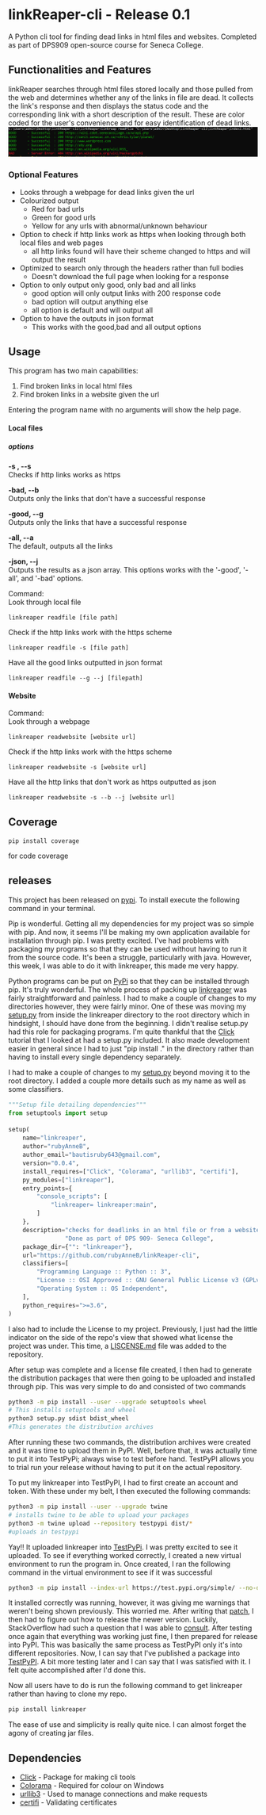 # linkReaper-cli - Release 0.1
A Python cli tool for finding dead links in html files and 
websites. Completed as part of DPS909 open-source course for
Seneca College.

## Functionalities and Features

linkReaper searches through html files stored locally and those pulled
from the web and determines whether any of the links in file are dead. It collects the link's response and then displays 
the status code and the corresponding link with a short description
of the result. These are color coded for the user's convenience and for easy identification of dead links.
   ![output](Assets/linkread-output.png)

### Optional Features

* Looks through a webpage for dead links given the url
* Colourized output
    * Red for bad urls
    * Green for good urls
    * Yellow for any urls with abnormal/unknown behaviour
* Option to check if http links work as https when looking through both local files and web pages
    * all http links found will have their scheme changed to https and will output the result
* Optimized to search only through the headers rather than full bodies
    * Doesn't download the full page when looking for a response
* Option to only output only good, only bad and all links
    * good option will only output links with 200 response code
    * bad option will output anything else
    * all option is default and will output all
* Option to have the outputs in json format
    * This works with the good,bad and all output options
 
## Usage

This program has two main capabilities:
1. Find broken links in local html files
2. Find broken links in a website given the url

Entering the program name with no arguments will show the help page.

#### Local files
##### options
**-s , --s**  
Checks if http links works as https 

**-bad, --b**  
Outputs only the links that don't have a successful response

**-good, --g**  
Outputs only the links that have a successful response

**-all, --a**  
The default, outputs all the links

**-json, --j**  
Outputs the results as a json array. This options works with the '-good', '-all', and '-bad' options.


Command:  
Look through local file

    linkreaper readfile [file path]

Check if the http links work with the https scheme

    linkreaper readfile -s [file path]
    
Have all the good links outputted in json format

    linkreaper readfile --g --j [filepath]   
#### Website
Command:  
Look through a webpage

    linkreaper readwebsite [website url]

Check if the http links work with the https scheme

    linkreaper readwebsite -s [website url]
    
Have all the http links that don't work as https outputted as json
    
    linkreaper readwebsite -s --b --j [website url]    

## Coverage

    pip install coverage

for code coverage

## releases
This project has been released on [pypi](https://pypi.org/project/linkreaper/).
To install execute the following command in your terminal.

   Pip is wonderful. Getting all my dependencies for my project was so simple with pip.  And now, it seems I'll be making my own application available for installation through pip. I was pretty excited. I've had problems with packaging my programs so that they can be used without having to run it from the source code. It's been a struggle, particularly with java. However, this week, I was able to do it with linkreaper, this made me very happy.

Python programs can be put on [PyPi](https://pypi.org/) so that they can be installed through pip. It's truly wonderful. The whole process of packing up [linkreaper](https://github.com/rubyAnneB/linkReaper-cli) was fairly straightforward and painless. I had to make a couple of changes to my directories however, they were fairly minor. One of these was moving my [setup.py](http://setup.py) from inside the linkreaper directory to the root directory which in hindsight, I should have done from the beginning.  I didn't realise setup.py had this role for packaging programs. I'm quite thankful that the [Click](http://click.palletsprojects.com/en/7.x/) tutorial that I looked at had a setup.py included. It also made development easier in general since I had to just "pip install ." in the directory rather than having to install every single dependency separately. 

I had to make a couple of changes to my [setup.py](http://setup.py) beyond moving it to the root directory. I added a couple more details such as my name as well as some classifiers. 

```python
"""Setup file detailing dependencies"""
from setuptools import setup

setup(
    name="linkreaper",
    author="rubyAnneB",
    author_email="bautisruby643@gmail.com",
    version="0.0.4",
    install_requires=["Click", "Colorama", "urllib3", "certifi"],
    py_modules=["linkreaper"],
    entry_points={
        "console_scripts": [
            "linkreaper= linkreaper:main",
        ]
    },
    description="checks for deadlinks in an html file or from a website. "
                "Done as part of DPS 909- Seneca College",
    package_dir={"": "linkreaper"},
    url="https://github.com/rubyAnneB/linkReaper-cli",
    classifiers=[
        "Programming Language :: Python :: 3",
        "License :: OSI Approved :: GNU General Public License v3 (GPLv3)",
        "Operating System :: OS Independent",
    ],
    python_requires=">=3.6",
)
```

I also had to include the License to my project. Previously, I just had the little indicator on the side of the repo's view that showed what license the project was under. This time, a [LISCENSE.md](http://liscense.md) file was added to the repository. 

After setup was complete and a license file created, I then had to generate the distribution packages that were then going to be uploaded and installed through pip. This was very simple to do and consisted of two commands

```bash
python3 -m pip install --user --upgrade setuptools wheel 
# This installs setuptools and wheel
python3 setup.py sdist bdist_wheel
#This generates the distribution archives
```

 

After running these two commands, the distribution archives were created and it was time to upload them in PyPI.  Well, before that, it was actually time to put it into TestPyPi; always wise to test before hand. TestPyPI allows you to trial run your release without having to put it on the actual repository. 

To put my linkreaper into TestPyPI, I had to first create an account and token. With these under my belt, I then executed the following commands: 

```bash
python3 -m pip install --user --upgrade twine
# installs twine to be able to upload your packages
python3 -m twine upload --repository testpypi dist/*
#uploads in testpypi
```

Yay!! It uploaded linkreaper into [TestPyPi](https://test.pypi.org/project/linkreaper/). I was pretty excited to see it uploaded. To see if everything worked correctly, I created a new virtual environment to run the program in. Once created, I ran the following command in the virtual environment to see if it was successful

```bash
python3 -m pip install --index-url https://test.pypi.org/simple/ --no-deps example-pkg-linkreaper

```

It installed correctly was running, however, it was giving me warnings that weren't being shown previously. This worried me. After writing that [patch](https://github.com/rubyAnneB/linkReaper-cli/commit/003f84df4e2e10246ca14f158062182845a2bd8d), I then had to figure out how to release the newer version. Luckily, StackOverflow had such a question that I was able to [consult](https://stackoverflow.com/questions/53122766/best-workflow-and-practices-for-releasing-a-new-python-package-version-on-github). After testing once again that everything was working just fine, I then prepared for release into PyPI. This was basically the same process as TestPyPI only it's into different repositories.  Now, I can say that I've published a package into [TestPyPI](https://pypi.org/project/linkreaper/#description). A bit more testing later and I can say that I was satisfied with it. I felt quite accomplished after I'd done this. 

Now all users have to do is run the following command to get linkreaper rather than having to clone my repo. 

```bash
pip install linkreaper
```

The ease of use and simplicity is really quite nice. I can almost forget the agony of creating jar files.


## Dependencies
* [Click](https://click.palletsprojects.com/en/7.x/) - Package for making cli tools    
* [Colorama](https://pypi.org/project/colorama/) - Required for colour on Windows
* [urllib3](https://urllib3.readthedocs.io/en/latest/) - Used to manage connections and make requests
* [certifi](https://pypi.org/project/certifi/) - Validating certificates

